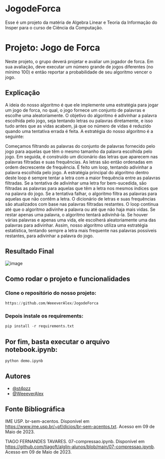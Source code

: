 # JogodeForca

Esse é um projeto da matéria de Algebra Linear e Teoria da Informação do Insper para o curso de Ciência da Computação.

# Projeto: Jogo de Forca

Neste projeto, o grupo deverá projetar e avaliar um jogador de forca. Em sua avaliação, deve executar um número grande de jogos diferentes (no mínimo 100) e então reportar a probabilidade de seu algoritmo vencer o jogo.

## Explicação

A ideia do nosso algoritmo é que ele implemente uma estratégia para jogar um jogo de forca, no qual, o jogo fornece um conjunto de palavras e escolhe uma aleatoriamente. O objetivo do algoritmo é adivinhar a palavra escolhida pelo jogo, seja tentando letras ou palavras diretamente, e isso tudo antes que as vidas acabem, já que oo número de vidas é reduzido quando uma tentativa errada é feita.
A estratégia do nosso algoritmo é a seguinte: 

Começamos filtrando as palavras do conjunto de palavras fornecido pelo jogo para aquelas que têm o mesmo tamanho da palavra escolhida pelo jogo. Em seguida, é construído um dicionário das letras que aparecem nas palavras filtradas e suas frequências. As letras são então ordenadas em ordem decrescente de frequência. É feito um loop, tentando adivinhar a palavra escolhida pelo jogo. A estratégia principal do algoritmo dentro deste loop é sempre tentar a letra com a maior frequência entre as palavras filtradas. Se a tentativa de adivinhar uma letra for bem-sucedida, são filtradas as palavras para aquelas que têm a letra nos mesmos índices que na palavra do jogo. Se a tentativa falhar, o algoritmo filtra as palavras para aquelas que não contêm a letra. O dicionário de letras e suas frequências são atualizados com base nas palavras filtradas restantes. O loop continua até que o algoritmo adivinhe a palavra ou até que não haja mais vidas. Se restar apenas uma palavra, o algoritmo tentará adivinhá-la. Se houver várias palavras e apenas uma vida, ele escolherá aleatoriamente uma das palavras para adivinhar. Assim, nosso algoritmo utiliza uma estratégia estatística, tentando sempre a letra mais frequente nas palavras possíveis restantes, para adivinhar a palavra do jogo.

## Resultado Final

![image](https://github.com/WeeeverAlex/JogodeForca/assets/89090868/c2176fc2-820a-443c-963e-035185e54d10)

## Como rodar o projeto e funcionalidades

### Clone o repositório do nosso projeto:

```py
https://github.com/WeeeverAlex/JogodeForca
```

### Depois instale os requirements:

```py
pip install -r requirements.txt
```

## Por fim, basta executar o arquivo notebook.ipynb: 

```py
python demo.ipynb
```

## Autores

- [@st4pzz](https://github.com/st4pzz)
- [@WeeeverAlex](https://github.com/WeeeverAlex)

## Fonte Bibliográfica

IME USP. br-sem-acentos. Disponível em <https://www.ime.usp.br/~pf/dicios/br-sem-acentos.txt>. Acesso em 09 de Maio de 2023.

TIAGO FERNANDES TAVARES. 07-compressao.ipynb. Disponível em <https://github.com/tiagoft/alglin-alunos/blob/main/07-compressao.ipynb>. Acesso em 09 de Maio de 2023.
